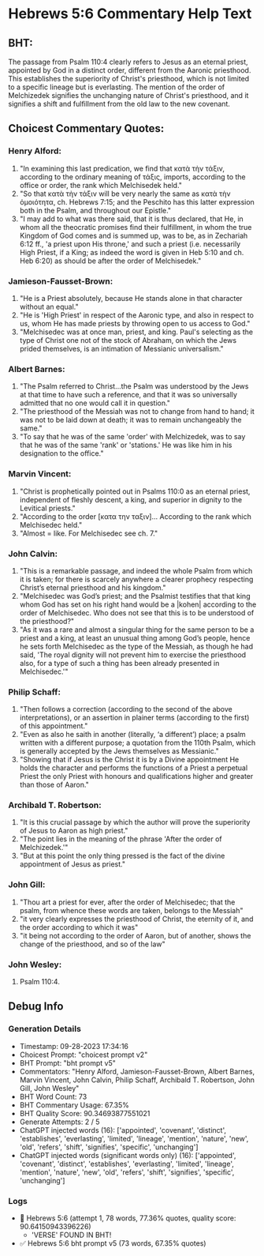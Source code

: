 # Hebrews 5:6 Commentary Help Text

## BHT:
The passage from Psalm 110:4 clearly refers to Jesus as an eternal priest, appointed by God in a distinct order, different from the Aaronic priesthood. This establishes the superiority of Christ's priesthood, which is not limited to a specific lineage but is everlasting. The mention of the order of Melchizedek signifies the unchanging nature of Christ's priesthood, and it signifies a shift and fulfillment from the old law to the new covenant.

## Choicest Commentary Quotes:
### Henry Alford:
1. "In examining this last predication, we find that κατὰ τὴν τάξιν, according to the ordinary meaning of τάξις, imports, according to the office or order, the rank which Melchisedek held."
2. "So that κατὰ τὴν τάξιν will be very nearly the same as κατὰ τὴν ὁμοιότητα, ch. Hebrews 7:15; and the Peschito has this latter expression both in the Psalm, and throughout our Epistle."
3. "I may add to what was there said, that it is thus declared, that He, in whom all the theocratic promises find their fulfillment, in whom the true Kingdom of God comes and is summed up, was to be, as in Zechariah 6:12 ff., 'a priest upon His throne,' and such a priest (i.e. necessarily High Priest, if a King; as indeed the word is given in Heb 5:10 and ch. Heb 6:20) as should be after the order of Melchisedek."

### Jamieson-Fausset-Brown:
1. "He is a Priest absolutely, because He stands alone in that character without an equal."
2. "He is 'High Priest' in respect of the Aaronic type, and also in respect to us, whom He has made priests by throwing open to us access to God."
3. "Melchisedec was at once man, priest, and king. Paul's selecting as the type of Christ one not of the stock of Abraham, on which the Jews prided themselves, is an intimation of Messianic universalism."

### Albert Barnes:
1. "The Psalm referred to Christ...the Psalm was understood by the Jews at that time to have such a reference, and that it was so universally admitted that no one would call it in question."
2. "The priesthood of the Messiah was not to change from hand to hand; it was not to be laid down at death; it was to remain unchangeably the same."
3. "To say that he was of the same 'order' with Melchizedek, was to say that he was of the same 'rank' or 'stations.' He was like him in his designation to the office."

### Marvin Vincent:
1. "Christ is prophetically pointed out in Psalms 110:0 as an eternal priest, independent of fleshly descent, a king, and superior in dignity to the Levitical priests."
2. "According to the order [κατα την ταξιν]... According to the rank which Melchisedec held."
3. "Almost = like. For Melchisedec see ch. 7."

### John Calvin:
1. "This is a remarkable passage, and indeed the whole Psalm from which it is taken; for there is scarcely anywhere a clearer prophecy respecting Christ’s eternal priesthood and his kingdom."
2. "Melchisedec was God’s priest; and the Psalmist testifies that that king whom God has set on his right hand would be a |kohen| according to the order of Melchisedec. Who does not see that this is to be understood of the priesthood?"
3. "As it was a rare and almost a singular thing for the same person to be a priest and a king, at least an unusual thing among God’s people, hence he sets forth Melchisedec as the type of the Messiah, as though he had said, 'The royal dignity will not prevent him to exercise the priesthood also, for a type of such a thing has been already presented in Melchisedec.'"

### Philip Schaff:
1. "Then follows a correction (according to the second of the above interpretations), or an assertion in plainer terms (according to the first) of this appointment."
2. "Even as also he saith in another (literally, ‘a different’) place; a psalm written with a different purpose; a quotation from the 110th Psalm, which is generally accepted by the Jews themselves as Messianic."
3. "Showing that if Jesus is the Christ it is by a Divine appointment He holds the character and performs the functions of a Priest a perpetual Priest the only Priest with honours and qualifications higher and greater than those of Aaron."

### Archibald T. Robertson:
1. "It is this crucial passage by which the author will prove the superiority of Jesus to Aaron as high priest."
2. "The point lies in the meaning of the phrase 'After the order of Melchizedek.'"
3. "But at this point the only thing pressed is the fact of the divine appointment of Jesus as priest."

### John Gill:
1. "Thou art a priest for ever, after the order of Melchisedec; that the psalm, from whence these words are taken, belongs to the Messiah" 
2. "it very clearly expresses the priesthood of Christ, the eternity of it, and the order according to which it was"
3. "it being not according to the order of Aaron, but of another, shows the change of the priesthood, and so of the law"

### John Wesley:
1.  Psalm 110:4.


## Debug Info
### Generation Details
- Timestamp: 09-28-2023 17:34:16
- Choicest Prompt: "choicest prompt v2"
- BHT Prompt: "bht prompt v5"
- Commentators: "Henry Alford, Jamieson-Fausset-Brown, Albert Barnes, Marvin Vincent, John Calvin, Philip Schaff, Archibald T. Robertson, John Gill, John Wesley"
- BHT Word Count: 73
- BHT Commentary Usage: 67.35%
- BHT Quality Score: 90.34693877551021
- Generate Attempts: 2 / 5
- ChatGPT injected words (16):
	['appointed', 'covenant', 'distinct', 'establishes', 'everlasting', 'limited', 'lineage', 'mention', 'nature', 'new', 'old', 'refers', 'shift', 'signifies', 'specific', 'unchanging']
- ChatGPT injected words (significant words only) (16):
	['appointed', 'covenant', 'distinct', 'establishes', 'everlasting', 'limited', 'lineage', 'mention', 'nature', 'new', 'old', 'refers', 'shift', 'signifies', 'specific', 'unchanging']

### Logs
- 🔄 Hebrews 5:6 (attempt 1, 78 words, 77.36% quotes, quality score: 90.64150943396226) 
	- 'VERSE' FOUND IN BHT!
- ✅ Hebrews 5:6 bht prompt v5 (73 words, 67.35% quotes)